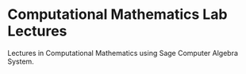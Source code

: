 # Computational Mathematics Lab Lectures
Lectures in Computational Mathematics using Sage Computer Algebra System.
